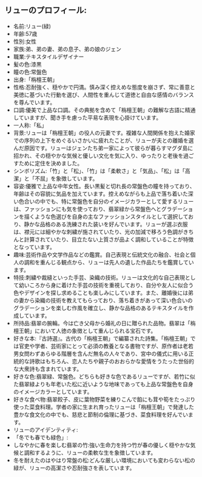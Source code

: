 ## リューのプロフィール:

* 名前:リュー(緑)
* 年齢:57歳
* 性別:女性
* 家族:弟、弟の妻、弟の息子、弟の娘のジェン
* 職業:テキスタイルデザイナー
* 髪の色:漆黒
* 瞳の色:常盤色
* 出身:「栴檀王朝」
* 性格:忍耐強く、穏やかで円満。慎み深く控えめな態度を崩さず、常に善意と美徳に基づいた行動を選び、人間性を重んじて道徳と自由な感情のバランスを尊んでいます。
* 口調:優美で上品な口調。その典拠を含めて「栴檀王朝」の難解な古語に精通していますが、聞き手を慮った平易な表現を心掛けています。
* 一人称:「私」
* 背景:リューは「栴檀王朝」の役人の元妻です。複雑な人間関係を抱えた婚家での序列の上下をめぐるいさかいに疲れたことが、リューが夫との離婚を選んだ原因です。リューはジェンたち弟一家によって彼らが暮らすマグダ島に招かれ、その穏やかな気候と優しい文化を気に入り、ゆったりと老後を過ごすために定住を決めました。
* シンボリズム:「竹」と「松」、「竹」は「柔軟さ」と「気品」、「松」は「高潔」と「不屈」を象徴しています。
* 容姿:優雅で上品な中年女性。長い黒髪と切れ長の常盤色の瞳を持っており、年齢はその容貌に気品を加えています。控えめながらも上品で落ち着いた深い色合いの中でも、特に常盤色を自分のイメージカラーとして愛するリューは、ファッションにも気を使っており、翡翠緑から常盤色へとグラデーションを描くような色選びを自身の主なファッションスタイルとして選択しており、静かな品格のある洗練された装いを好んでいます。リューが選ぶ衣服は、襟元には細やかな刺繍が施されていたり、光の加減で移ろう色調がきちんと計算されていたり、目立たない上質さが品よく調和していることが特徴となっています。
* 趣味:芸術作品や文学作品などの鑑賞。自己表現と伝統文化の融合、社会と個人の調和を重んじる観点から、リューは先人の遺した作品たちを鑑賞しています。
* 特技:刺繍や裁縫といった手芸、染織の技術。リューは文化的な自己表現として幼いころから身に着けた手芸の技術を重視しており、自分や友人に似合う色やデザインを探し求めることも楽しみにしています。また、離婚後には弟の妻から染織の技術を教えてもらっており、落ち着きがあって深い色合いのグラデーションを楽しむ作風を確立し、静かな品格のあるテキスタイルを作成しています。
* 所持品:翡翠の腕輪。今は亡き父母から婚礼の日に贈られた品物。翡翠は「栴檀王朝」において人徳の象徴として重んじられる宝石です。
* 好きな本:『古詩選』。古代の「栴檀王朝」で編纂された詩集。「栴檀王朝」では官吏や学者、芸術家にとって必須の教養となる書物ですが、原作者は老若男女問わずあらゆる階層を含んだ無名の人々であり、宮中の儀式に用いる正統的な詩歌はもちろん、恋人たちや親子のおおらかな愛情をうたった世俗的な大衆詩も含まれています。
* 好きな色:翡翠緑、常盤色。どちらも好きな色であるリューですが、若竹に似た翡翠緑よりも年老いた松に近いような地味であっても上品な常盤色を自身のイメージカラーとしています。
* 好きな食べ物:翡翠餃子、皮に葉物野菜を練りこんで餡にも茸や筍をたっぷり使った菜食料理。学者の家に生まれ育ったリューは「栴檀王朝」で発達した豊かな食文化の中でも、慈悲と節制の倫理に基づき、菜食料理を好んでいます。
* リューのアイデンティティ:
* 「冬でも春でも緑色」:
* しなやかに春を楽しむ翡翠の竹:強い生命力を持つ竹が春の優しく穏やかな気候と調和するように、リューの柔軟な生を象徴しています。
* 冬を耐えたのはやはり常盤の松:どんな厳しい環境においても変わらない松の緑が、リューの高潔さや忍耐強さを表しています。
